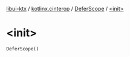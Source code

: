 [libui-ktx](../../index.md) / [kotlinx.cinterop](../index.md) / [DeferScope](index.md) / [&lt;init&gt;](./-init-.md)

# &lt;init&gt;

`DeferScope()`